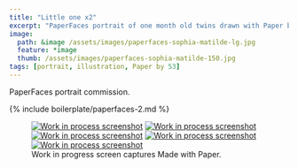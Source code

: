 ```yaml
---
title: "Little one x2"
excerpt: "PaperFaces portrait of one month old twins drawn with Paper by 53 on an iPad."
image: 
  path: &image /assets/images/paperfaces-sophia-matilde-lg.jpg 
  feature: *image
  thumb: /assets/images/paperfaces-sophia-matilde-150.jpg
tags: [portrait, illustration, Paper by 53]
---
```


PaperFaces portrait commission.

{% include boilerplate/paperfaces-2.md %}

<figure class="third">
	<a href="{{ site.url }}/assets/images/paperfaces-sophia-matilde-process-1-lg.jpg"><img src="{{ site.url }}/assets/images/paperfaces-sophia-matilde-process-1-600.jpg" alt="Work in process screenshot"></a>
	<a href="{{ site.url }}/assets/images/paperfaces-sophia-matilde-process-2-lg.jpg"><img src="{{ site.url }}/assets/images/paperfaces-sophia-matilde-process-2-600.jpg" alt="Work in process screenshot"></a>
	<a href="{{ site.url }}/assets/images/paperfaces-sophia-matilde-process-3-lg.jpg"><img src="{{ site.url }}/assets/images/paperfaces-sophia-matilde-process-3-600.jpg" alt="Work in process screenshot"></a>
	<a href="{{ site.url }}/assets/images/paperfaces-sophia-matilde-process-4-lg.jpg"><img src="{{ site.url }}/assets/images/paperfaces-sophia-matilde-process-4-600.jpg" alt="Work in process screenshot"></a>
	<a href="{{ site.url }}/assets/images/paperfaces-sophia-matilde-process-5-lg.jpg"><img src="{{ site.url }}/assets/images/paperfaces-sophia-matilde-process-5-600.jpg" alt="Work in process screenshot"></a>
	<figcaption>Work in progress screen captures Made with Paper.</figcaption>
</figure>